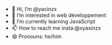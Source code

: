- 👋 Hi, I’m @yacinzx
- 👀 I’m interested in web développement 
- 🌱 I’m currently learning JavaScript 
- 📫 How to reach me insta:@xyaxinzx
- 😄 Pronouns: he/him


